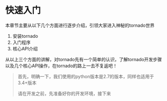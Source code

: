 # 快速入门

本章节主要从以下几个方面进行逐步介绍，引领大家进入神秘的tornado世界

1. 安装tornado
2. 入门程序
3. 核心API介绍

从以上三个方面的讲解，对tornado先有一个简单的认识，了解tornado开发步骤以及几个核心API操作，在tornado的路上一去不复返吧！



> 首先，明确一下，我们使用的python版本是2.7的版本，同样也适用于3.4+版本
>
> 请在开发之前，先准备好你的开发环境，接下来



